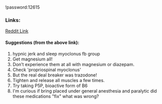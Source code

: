 !password:12615
### Links:
<a href="https://www.reddit.com/r/sleep/comments/vabo33/severe_myoclonic_jerks_as_i_drift_off_to_sleep/">Reddit Link</a>

#### Suggestions (from the above link):
1. hypnic jerk and sleep myoclonus fb group 
2. Get magnesium all!  
3. Don’t experience them at all with magnesium or diazepam. 
4. Check 'propriospinal myoclonus'  
5. But the real deal breaker was trazodone!
6. Tighten and release all muscles a few times.  
7. Try taking P5P, bioactive form of B6  
8. I'm curious if bring placed under general anesthesia and paralytic did these medications "fix" what was wrong?  

